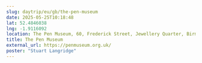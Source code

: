 ```yaml
---
slug: daytrip/eu/gb/the-pen-museum
date: 2025-05-25T10:18:48
lat: 52.4846038
lng: -1.9116092
location: The Pen Museum, 60, Frederick Street, Jewellery Quarter, Birmingham, West Midlands, B1 3HS, United Kingdom
title: The Pen Museum
external_url: https://penmuseum.org.uk/
poster: "Stuart Langridge"
---
```


